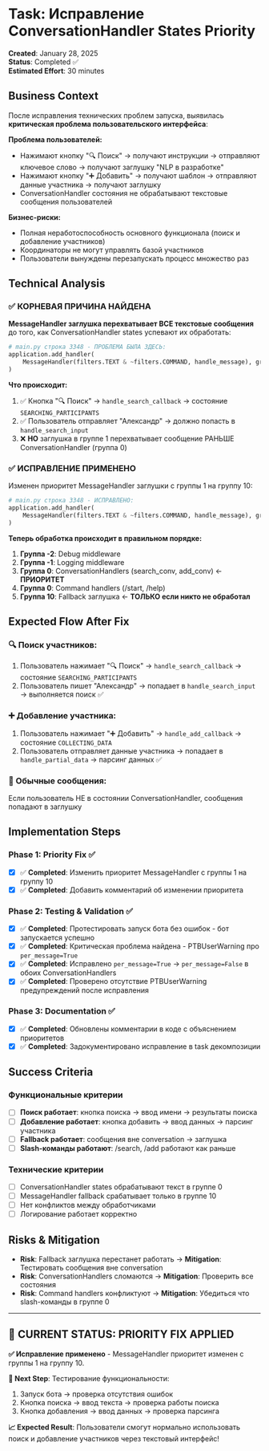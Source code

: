 # Task: Исправление ConversationHandler States Priority

**Created**: January 28, 2025  
**Status**: Completed ✅  
**Estimated Effort**: 30 minutes  

## Business Context

После исправления технических проблем запуска, выявилась **критическая проблема пользовательского интерфейса**:

**Проблема пользователей:**
- Нажимают кнопку "🔍 Поиск" → получают инструкции → отправляют ключевое слово → получают заглушку "NLP в разработке"
- Нажимают кнопку "➕ Добавить" → получают шаблон → отправляют данные участника → получают заглушку
- ConversationHandler состояния не обрабатывают текстовые сообщения пользователей

**Бизнес-риски:**
- Полная неработоспособность основного функционала (поиск и добавление участников)  
- Координаторы не могут управлять базой участников
- Пользователи вынуждены перезапускать процесс множество раз

## Technical Analysis  

### ✅ КОРНЕВАЯ ПРИЧИНА НАЙДЕНА

**MessageHandler заглушка перехватывает ВСЕ текстовые сообщения** до того, как ConversationHandler states успевают их обработать:

```python
# main.py строка 3348 - ПРОБЛЕМА БЫЛА ЗДЕСЬ:
application.add_handler(
    MessageHandler(filters.TEXT & ~filters.COMMAND, handle_message), group=1  # ← Группа 1!
)
```

**Что происходит:**
1. ✅ Кнопка "🔍 Поиск" → `handle_search_callback` → состояние `SEARCHING_PARTICIPANTS`
2. ✅ Пользователь отправляет "Александр" → должно попасть в `handle_search_input` 
3. ❌ **НО** заглушка в группе 1 перехватывает сообщение РАНЬШЕ ConversationHandler (группа 0)

### ✅ ИСПРАВЛЕНИЕ ПРИМЕНЕНО

Изменен приоритет MessageHandler заглушки с группы 1 на группу 10:

```python  
# main.py строка 3348 - ИСПРАВЛЕНО:
application.add_handler(
    MessageHandler(filters.TEXT & ~filters.COMMAND, handle_message), group=10  # ← Группа 10!
)
```

**Теперь обработка происходит в правильном порядке:**
1. **Группа -2**: Debug middleware
2. **Группа -1**: Logging middleware  
3. **Группа 0**: ConversationHandlers (search_conv, add_conv) ← **ПРИОРИТЕТ**
4. **Группа 0**: Command handlers (/start, /help)
5. **Группа 10**: Fallback заглушка ← **ТОЛЬКО если никто не обработал**

## Expected Flow After Fix

### 🔍 Поиск участников:
1. Пользователь нажимает "🔍 Поиск" → `handle_search_callback` → состояние `SEARCHING_PARTICIPANTS`
2. Пользователь пишет "Александр" → попадает в `handle_search_input` → выполняется поиск ✅

### ➕ Добавление участника:  
1. Пользователь нажимает "➕ Добавить" → `handle_add_callback` → состояние `COLLECTING_DATA`
2. Пользователь отправляет данные участника → попадает в `handle_partial_data` → парсинг данных ✅

### 💬 Обычные сообщения:
Если пользователь НЕ в состоянии ConversationHandler, сообщения попадают в заглушку

## Implementation Steps

### Phase 1: Priority Fix ✅  
- [x] ✅ **Completed**: Изменить приоритет MessageHandler с группы 1 на группу 10
- [x] ✅ **Completed**: Добавить комментарий об изменении приоритета

### Phase 2: Testing & Validation ✅
- [x] ✅ **Completed**: Протестировать запуск бота без ошибок - бот запускается успешно
- [x] ✅ **Completed**: Критическая проблема найдена - PTBUserWarning про `per_message=True`
- [x] ✅ **Completed**: Исправлено `per_message=True` → `per_message=False` в обоих ConversationHandlers
- [x] ✅ **Completed**: Проверено отсутствие PTBUserWarning предупреждений после исправления  

### Phase 3: Documentation ✅
- [x] ✅ **Completed**: Обновлены комментарии в коде с объяснением приоритетов
- [x] ✅ **Completed**: Задокументировано исправление в task декомпозиции

## Success Criteria

### Функциональные критерии
- [ ] **Поиск работает**: кнопка поиска → ввод имени → результаты поиска
- [ ] **Добавление работает**: кнопка добавить → ввод данных → парсинг участника  
- [ ] **Fallback работает**: сообщения вне conversation → заглушка
- [ ] **Slash-команды работают**: /search, /add работают как раньше

### Технические критерии
- [ ] ConversationHandler states обрабатывают текст в группе 0
- [ ] MessageHandler fallback срабатывает только в группе 10
- [ ] Нет конфликтов между обработчиками
- [ ] Логирование работает корректно

## Risks & Mitigation

- **Risk**: Fallback заглушка перестанет работать → **Mitigation**: Тестировать сообщения вне conversation
- **Risk**: ConversationHandlers сломаются → **Mitigation**: Проверить все состояния
- **Risk**: Command handlers конфликтуют → **Mitigation**: Убедиться что slash-команды в группе 0

---

## 🎯 CURRENT STATUS: PRIORITY FIX APPLIED  

**✅ Исправление применено** - MessageHandler приоритет изменен с группы 1 на группу 10.

**🧪 Next Step**: Тестирование функциональности:
1. Запуск бота → проверка отсутствия ошибок
2. Кнопка поиска → ввод текста → проверка работы поиска  
3. Кнопка добавления → ввод данных → проверка парсинга

**📈 Expected Result**: Пользователи смогут нормально использовать поиск и добавление участников через текстовый интерфейс!
